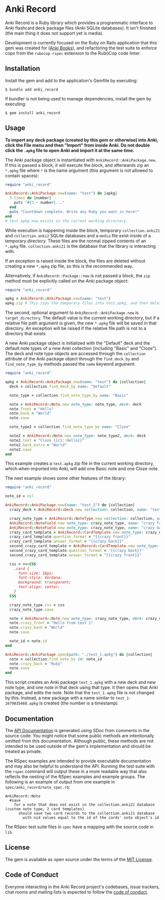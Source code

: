 # Anki Record

Anki Record is a Ruby library which provides a programmatic interface to Anki flashcard deck package files (Anki SQLite databases). It isn't finished (the main thing it does not support yet is media). 

Development is currently focused on the Ruby on Rails application that this gem was created for ([Anki Books](https://github.com/KyleRego/anki_books)), and refactoring the test suite to enforce cops from the `rubocop-rspec` extension to the RuboCop code linter.

## Installation

Install the gem and add to the application's Gemfile by executing:

    $ bundle add anki_record

If bundler is not being used to manage dependencies, install the gem by executing:

    $ gem install anki_record

## Usage

**To import any deck package (created by this gem or otherwise) into Anki, click the File menu and then "Import" from inside Anki. Do not double click the `.apkg` file to open Anki and import it at the same time.**

The Anki package object is instantiated with `AnkiRecord::AnkiPackage.new`. If this is passed a block, it will execute the block, and afterwards zip an `*.apkg` file where `*` is the name argument (this argument is not allowed to contain spaces):

```ruby
require "anki_record"

AnkiRecord::AnkiPackage.new(name: "test") do |apkg|
  3.times do |number|
    puts "#{3 - number}..."
  end
  puts "Countdown complete. Write any Ruby you want in here!"
end
# test.apkg now exists in the current working directory.
```

While execution is happening inside the block, temporary `collection.anki21` and `collection.anki2` SQLite databases and a `media` file exist inside of a temporary directory. These files are the normal zipped contents of an `*.apkg` file. `collection.anki21` is the database that the library is interacting with.

If an exception is raised inside the block, the files are deleted without creating a new `*.apkg` zip file, so this is the recommended way.

Alternatively, if `AnkiRecord::Package::new` is not passed a block, the `zip` method must be explicitly called on the Anki package object:

```ruby
require "anki_record"

apkg = AnkiRecord::AnkiPackage.new(name: "test")
apkg.zip # This zips the temporary files into test.apkg, and then deletes them.
```

The second, optional argument to `AnkiRecord::AnkiPackage.new` is `target_directory`. The default value is the current working directory, but if a relative file path argument is given, the new `*.apkg` file will be saved in that directory. An exception will be raised if the relative file path is not to a directory that exists.

A new Anki package object is initialized with the "Default" deck and the default note types of a new Anki collection (including "Basic" and "Cloze"). The deck and note type objects are accessed through the `collection` attribute of the Anki package object through the `find_deck_by` and `find_note_type_by` methods passed the `name` keyword argument:

```ruby
require "anki_record"

apkg = AnkiRecord::AnkiPackage.new(name: "test") do |collection|
  deck = collection.find_deck_by name: "Default"

  note_type = collection.find_note_type_by name: "Basic"

  note = AnkiRecord::Note.new note_type: note_type, deck: deck
  note.front = "Hello"
  note.back = "World"
  note.save

  note_type2 = collection.find_note_type_by name: "Cloze"

  note2 = AnkiRecord::Note.new note_type: note_type2, deck: deck
  note2.text = "Cloze {{c1::Hello}}"
  note2.back_extra = "World"
  note2.save
end

```

This example creates a `test.apkg` zip file in the current working directory, which when imported into Anki, will add one Basic note and one Cloze note.

The next example shows some other features of the library:

```ruby
require "anki_record"

note_id = nil

AnkiRecord::AnkiPackage.new(name: "test_1") do |collection|
  crazy_deck = AnkiRecord::Deck.new collection: collection, name: "test_1_deck"

  crazy_note_type = AnkiRecord::NoteType.new collection: collection, name: "test 1 note type"
  AnkiRecord::NoteField.new note_type: crazy_note_type, name: "crazy front"
  AnkiRecord::NoteField.new note_type: crazy_note_type, name: "crazy back"
  crazy_card_template = AnkiRecord::CardTemplate.new note_type: crazy_note_type, name: "test 1 card 1"
  crazy_card_template.question_format = "{{crazy front}}"
  crazy_card_template.answer_format = "{{crazy back}}"
  second_crazy_card_template = AnkiRecord::CardTemplate.new note_type: crazy_note_type, name: "test 1 card 2"
  second_crazy_card_template.question_format = "{{crazy back}}"
  second_crazy_card_template.answer_format = "{{crazy front}}"

  css = <<~CSS
    .card {
      font-size: 16px;
      font-style: Verdana;
      background: transparent;
      text-align: center;
    }
  CSS

  crazy_note_type.css = css
  crazy_note_type.save

  note = AnkiRecord::Note.new note_type: crazy_note_type, deck: crazy_deck
  note.crazy_front = "Hello from test 1"
  note.crazy_back = "World"
  note.save

  note_id = note.id
end

AnkiRecord::AnkiPackage.open(path: "./test_1.apkg") do |collection|
  note = collection.find_note_by id: note_id
  note.crazy_back = "Ruby"
  note.save
end
```

This script creates an Anki package `test_1.apkg` with a new deck and new note type, and one note in that deck using that type. It then opens that Anki package, and edits the note. Note that the `test_1.apkg` file is not changed by this. Instead, a new package with a name similar to `test_1-1679835468.apkg` is created (the number is a timestamp).

## Documentation

The [API Documentation](https://kylerego.github.io/anki_record_docs) is generated using SDoc from comments in the source code. You might notice that some public methods are intentionally omitted from this documentation. Although public, these methods are not intended to be used outside of the gem's implementation and should be treated as private.

The RSpec examples are intended to provide executable documentation and may also be helpful to understand the API. Running the test suite with the `rspec` command will output these in a more readable way that also reflects the nesting of the RSpec examples and example groups. The following is an example of output from one example in `spec/anki_record/note_spec.rb`:

```
AnkiRecord::Note
  #save
    for a note that does not exist in the collection.anki21 database (custom note type, 2 card templates)
      should save two card records to the collection.anki21 database
        with nid values equal to the id of the cards' note object's id
```

The RSpec test suite files in `spec` have a mapping with the source code in `lib`.

<!-- ## Development

After checking out the repo, run `bin/setup` to install dependencies. Then, run `rake spec` to run the tests. You can also run `bin/console` for an interactive prompt that will allow you to experiment.

To install this gem onto your local machine, run `bundle exec rake install`. To release a new version, update the version number in `version.rb`, and then run `bundle exec rake release`, which will create a git tag for the version, push git commits and the created tag, and push the `.gem` file to [rubygems.org](https://rubygems.org).

### Development road map:
- Better messages when `ArgumentError` raised
- Add #inspect methods
- Refactor tests to improve speed
- Copying the contents of an existing package into the new package when it is opened
    - Add more unit tests
- Work on creating, updating, and saving notes and cards to the collection.anki21 database
    - Updating notes when they already exist in the database
        - Add more unit tests
    - Validation logic of what makes the note valid based on the note type's card templates and fields
    - Work on adding media support
      - The checksum calculation for notes will need to be updated to account for HTML in the content
- Saving note types, decks, and deck options groups to the collection.anki21 database
    - Deck options groups cannot be saved yet.
    - Add being able to handle subdecks
    - Updating them when they already exist
    - Setters for any relevant attributes with validation
- Refactoring
    - Use more specific RSpec matchers than `eq` everywhere
    - Investigate if note guid is determined in Anki in a non-random way
    - Investigate if the database ever needs to be explicitly opened or closed
- Note type allowed fields: investigate if there are other special field names that should be allowed.

### Release checklist
- Remove `require "pry"`
- Update changelog
- Update usage examples
- Update and regenerate documentation
- Bump version
- Release gem -->

<!-- ## Contributing

Bug reports and pull requests are welcome on GitHub at https://github.com/KyleRego/anki_record. This project is intended to be a safe, welcoming space for collaboration, and contributors are expected to adhere to the [code of conduct](https://github.com/KyleRego/anki_record/blob/master/CODE_OF_CONDUCT.md). -->

## License

The gem is available as open source under the terms of the [MIT License](https://opensource.org/licenses/MIT).

## Code of Conduct

Everyone interacting in the Anki Record project's codebases, issue trackers, chat rooms and mailing lists is expected to follow the [code of conduct](https://github.com/KyleRego/anki_record/blob/main/CODE_OF_CONDUCT.md).
